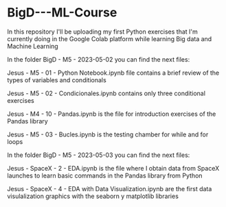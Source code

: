 # BigD---ML-Course
In this repository I'll be uploading my first Python exercises that I'm currently doing in the Google Colab platform while learning Big data and Machine Learning

In the folder BigD - M5 - 2023-05-02 you can find the next files:

Jesus - M5 - 01 - Python Notebook.ipynb file contains a brief review of the types of variables and conditionals

Jesus - M5 - 02 - Condicionales.ipynb contains only three conditional exercises

Jesus - M4 - 10 - Pandas.ipynb is the file for introduction exercises of the Pandas library

Jesus - M5 - 03 - Bucles.ipynb is the testing chamber for while and for loops

In the folder BigD - M5 - 2023-05-03 you can find the next files:

Jesus - SpaceX - 2 - EDA.ipynb is the file where I obtain data from SpaceX launches to learn basic commands in the Pandas library from Python

Jesus - SpaceX - 4 - EDA with Data Visualization.ipynb are the first data visulalization graphics with the seaborn y matplotlib libraries

